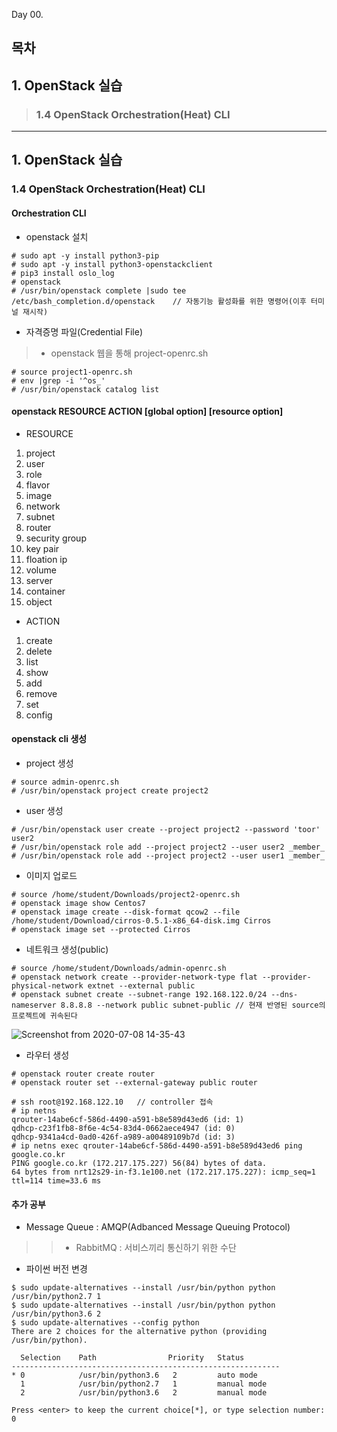 Day 00.

## 목차
 
## 1. OpenStack 실습

> ### 1.4 OpenStack Orchestration(Heat) CLI



------------
 
## 1. OpenStack 실습


### 1.4 OpenStack Orchestration(Heat) CLI


#### Orchestration CLI

* openstack 설치
```
# sudo apt -y install python3-pip
# sudo apt -y install python3-openstackclient
# pip3 install oslo_log
# openstack
# /usr/bin/openstack complete |sudo tee /etc/bash_completion.d/openstack    // 자동기능 활성화를 위한 명령어(이후 터미널 재시작) 

```


* 자격증명 파일(Credential File)
> * openstack 웹을 통해 project-openrc.sh
```
# source project1-openrc.sh
# env |grep -i '^os_'
# /usr/bin/openstack catalog list
```



#### openstack RESOURCE ACTION [global option] [resource option] 

* RESOURCE
1. project
2. user
3. role
4. flavor
5. image
6. network
7. subnet
8. router
9. security group
10. key pair
11. floation ip
12. volume
13. server
14. container
15. object

* ACTION
1. create
2. delete
3. list
4. show
5. add
6. remove
7. set
8. config


#### openstack cli 생성

* project 생성
```
# source admin-openrc.sh
# /usr/bin/openstack project create project2
```

* user 생성
```
# /usr/bin/openstack user create --project project2 --password 'toor' user2
# /usr/bin/openstack role add --project project2 --user user2 _member_
# /usr/bin/openstack role add --project project2 --user user1 _member_
```


* 이미지 업로드
```
# source /home/student/Downloads/project2-openrc.sh 
# openstack image show Centos7
# openstack image create --disk-format qcow2 --file /home/student/Download/cirros-0.5.1-x86_64-disk.img Cirros
# openstack image set --protected Cirros
```


* 네트워크 생성(public)
```
# source /home/student/Downloads/admin-openrc.sh 
# openstack network create --provider-network-type flat --provider-physical-network extnet --external public
# openstack subnet create --subnet-range 192.168.122.0/24 --dns-nameserver 8.8.8.8 --network public subnet-public // 현재 반영된 source의 프로젝트에 귀속된다
```


![Screenshot from 2020-07-08 14-35-43](https://user-images.githubusercontent.com/56064985/86880878-552bae00-c128-11ea-92ef-a4f4cef28fd5.png)



* 라우터 생성
```
# openstack router create router
# openstack router set --external-gateway public router

# ssh root@192.168.122.10   // controller 접속
# ip netns
qrouter-14abe6cf-586d-4490-a591-b8e589d43ed6 (id: 1)
qdhcp-c23f1fb8-8f6e-4c54-83d4-0662aece4947 (id: 0)
qdhcp-9341a4cd-0ad0-426f-a989-a00489109b7d (id: 3)
# ip netns exec qrouter-14abe6cf-586d-4490-a591-b8e589d43ed6 ping google.co.kr
PING google.co.kr (172.217.175.227) 56(84) bytes of data.
64 bytes from nrt12s29-in-f3.1e100.net (172.217.175.227): icmp_seq=1 ttl=114 time=33.6 ms

```



#### 추가 공부
* Message Queue : AMQP(Adbanced Message Queuing Protocol)
>> * RabbitMQ : 서비스끼리 통신하기 위한 수단


* 파이썬 버전 변경
```
$ sudo update-alternatives --install /usr/bin/python python /usr/bin/python2.7 1
$ sudo update-alternatives --install /usr/bin/python python /usr/bin/python3.6 2
$ sudo update-alternatives --config python
There are 2 choices for the alternative python (providing /usr/bin/python).

  Selection    Path                Priority   Status
------------------------------------------------------------
* 0            /usr/bin/python3.6   2         auto mode
  1            /usr/bin/python2.7   1         manual mode
  2            /usr/bin/python3.6   2         manual mode

Press <enter> to keep the current choice[*], or type selection number: 0
```

